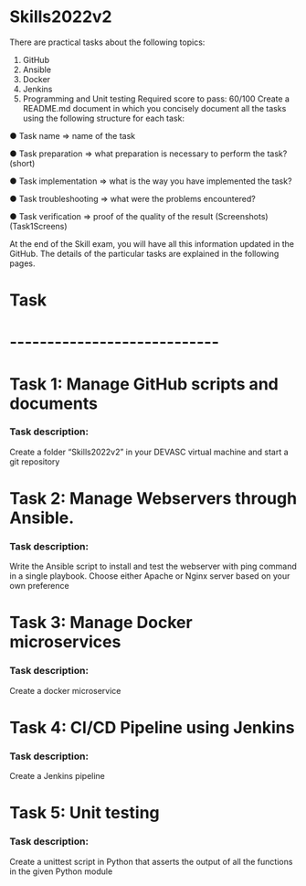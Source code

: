 # Skills2022v2

There are practical tasks about the following topics:
1. GitHub
2. Ansible
3. Docker
4. Jenkins
5. Programming and Unit testing
Required score to pass: 60/100
Create a README.md document in which you concisely document all the tasks using
the following structure for each task:

● Task name => name of the task

● Task preparation => what preparation is necessary to perform the task? (short)

● Task implementation => what is the way you have implemented the task?

● Task troubleshooting => what were the problems encountered?

● Task verification => proof of the quality of the result (Screenshots)(Task1Screens)

At the end of the Skill exam, you will have all this information updated in the GitHub.
The details of the particular tasks are explained in the following pages.


# Task 
# ----------------------------

# Task 1:  Manage GitHub scripts and documents
### Task description:
Create a folder “Skills2022v2” in your DEVASC virtual machine and start a git
repository


# Task 2: Manage Webservers through Ansible.
### Task description:
Write the Ansible script to install and test the webserver with ping command
in a single playbook. Choose either Apache or Nginx server based on your own
preference

# Task 3: Manage Docker microservices
### Task description:
Create a docker microservice

# Task 4: CI/CD Pipeline using Jenkins
### Task description:
Create a Jenkins pipeline

# Task 5: Unit testing
### Task description:
Create a unittest script in Python that asserts the output of all the
functions in the given Python module
